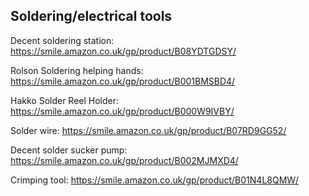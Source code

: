 ## Soldering/electrical tools

Decent soldering station: https://smile.amazon.co.uk/gp/product/B08YDTGDSY/

Rolson Soldering helping hands: https://smile.amazon.co.uk/gp/product/B001BMSBD4/

Hakko Solder Reel Holder: https://smile.amazon.co.uk/gp/product/B000W9IVBY/

Solder wire: https://smile.amazon.co.uk/gp/product/B07RD9GG52/

Decent solder sucker pump: https://smile.amazon.co.uk/gp/product/B002MJMXD4/

Crimping tool: https://smile.amazon.co.uk/gp/product/B01N4L8QMW/

